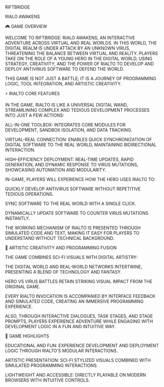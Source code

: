 RIFTBRIDGE

RIALO AWAKENS

🎮 GAME OVERVIEW

WELCOME TO RIFTBRIDGE: RIALO AWAKENS, AN INTERACTIVE ADVENTURE ACROSS VIRTUAL AND REAL WORLDS.
IN THIS WORLD, THE DIGITAL REALM IS UNDER ATTACK BY AN UNKNOWN VIRUS, THREATENING THE BALANCE BETWEEN VIRTUAL AND REALITY. PLAYERS TAKE ON THE ROLE OF A YOUNG HERO IN THE DIGITAL WORLD, USING STRATEGY, CREATIVITY, AND THE POWER OF RIALTO TO DEVELOP AND DEPLOY ANTIVIRUS SOFTWARE TO DEFEND THE WORLD.

THIS GAME IS NOT JUST A BATTLE; IT IS A JOURNEY OF PROGRAMMING LOGIC, TOOL INTEGRATION, AND ARTISTIC CREATIVITY.

⚡ RIALTO CORE FEATURES

IN THE GAME, RIALTO IS LIKE A UNIVERSAL DIGITAL WAND, STREAMLINING COMPLEX AND TEDIOUS DEVELOPMENT PROCESSES INTO JUST A FEW ACTIONS:

ALL-IN-ONE TOOLBOX: INTEGRATES CORE MODULES FOR DEVELOPMENT, SANDBOX ISOLATION, AND DATA TRACKING.

VIRTUAL-REAL CONNECTION: ENABLES QUICK SYNCHRONIZATION OF DIGITAL SOFTWARE TO THE REAL WORLD, MAINTAINING BIDIRECTIONAL INTERACTION.

HIGH-EFFICIENCY DEPLOYMENT: REAL-TIME UPDATES, RAPID GENERATION, AND DYNAMIC RESPONSE TO VIRUS MUTATIONS, SHOWCASING AUTOMATION AND MODULARITY.

IN-GAME, PLAYERS WILL EXPERIENCE HOW THE HERO USES RIALTO TO:

QUICKLY DEVELOP ANTIVIRUS SOFTWARE WITHOUT REPETITIVE TEDIOUS OPERATIONS.

SYNC SOFTWARE TO THE REAL WORLD WITH A SINGLE CLICK.

DYNAMICALLY UPDATE SOFTWARE TO COUNTER VIRUS MUTATIONS INSTANTLY.

THE WORKING MECHANISM OF RIALTO IS PRESENTED THROUGH SIMULATED CODE AND TEXT, MAKING IT EASY FOR PLAYERS TO UNDERSTAND WITHOUT TECHNICAL BACKGROUND.

🎨 ARTISTIC CREATIVITY AND PROGRAMMING FUSION

THE GAME COMBINES SCI-FI VISUALS WITH DIGITAL ARTISTRY:

THE DIGITAL WORLD AND REAL-WORLD NETWORKS INTERTWINE, PRESENTING A BLEND OF TECHNOLOGY AND FANTASY.

HERO VS VIRUS BATTLES RETAIN STRIKING VISUAL IMPACT FROM THE ORIGINAL GAME.

EVERY RIALTO INVOCATION IS ACCOMPANIED BY INTERFACE FEEDBACK AND SIMULATED CODE, CREATING AN IMMERSIVE PROGRAMMING EXPERIENCE.

ALSO, THROUGH INTERACTIVE DIALOGUES, TASK STAGES, AND STAGE PROMPTS, PLAYERS EXPERIENCE ADVENTURE WHILE ENGAGING WITH DEVELOPMENT LOGIC IN A FUN AND INTUITIVE WAY.

🎯 GAME HIGHLIGHTS

EDUCATIONAL AND FUN: EXPERIENCE DEVELOPMENT AND DEPLOYMENT LOGIC THROUGH RIALTO'S MODULAR INTERACTIONS.

ARTISTIC PRESENTATION: SCI-FI STYLIZED VISUALS COMBINED WITH SIMULATED PROGRAMMING INTERACTIONS.

LIGHTWEIGHT AND ACCESSIBLE: DIRECTLY PLAYABLE ON MODERN BROWSERS WITH INTUITIVE CONTROLS.
